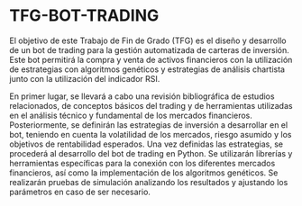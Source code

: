 # TFG-BOT-TRADING
El objetivo de este Trabajo de Fin de Grado (TFG) es el diseño y desarrollo de un bot de trading para la gestión automatizada de carteras de inversión. Este bot permitirá la compra y venta de activos financieros con la utilización de estrategias con algoritmos genéticos y estrategias de análisis chartista junto con la utilización del indicador RSI. 

En primer lugar, se llevará a cabo una revisión bibliográfica de estudios relacionados, de conceptos básicos del trading y de herramientas utilizadas en el análisis técnico y fundamental de los mercados financieros. Posteriormente, se definirán las estrategias de inversión a desarrollar en el bot, teniendo en cuenta la volatilidad de los mercados, riesgo asumido y los objetivos de rentabilidad esperados. Una vez definidas las estrategias, se procederá al desarrollo del bot de trading en Python. Se utilizarán librerías y herramientas específicas para la conexión con los diferentes mercados financieros, así como la implementación de los algoritmos genéticos. Se realizarán pruebas de simulación analizando los resultados y ajustando los parámetros en caso de ser necesario.
